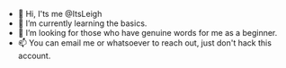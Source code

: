 - 👋 Hi, I'ts me @ItsLeigh
- 🌱 I’m currently learning the basics.
- 💞️ I’m looking for those who have genuine words for me as a beginner.
- 📫  You can email me or whatsoever to reach out, just don't hack this account.

<!---
ItsLeigh/ItsLeigh is a ✨ special ✨ repository because its `README.md` (this file) appears on your GitHub profile.
You can click the Preview link to take a look at your changes.
--->
